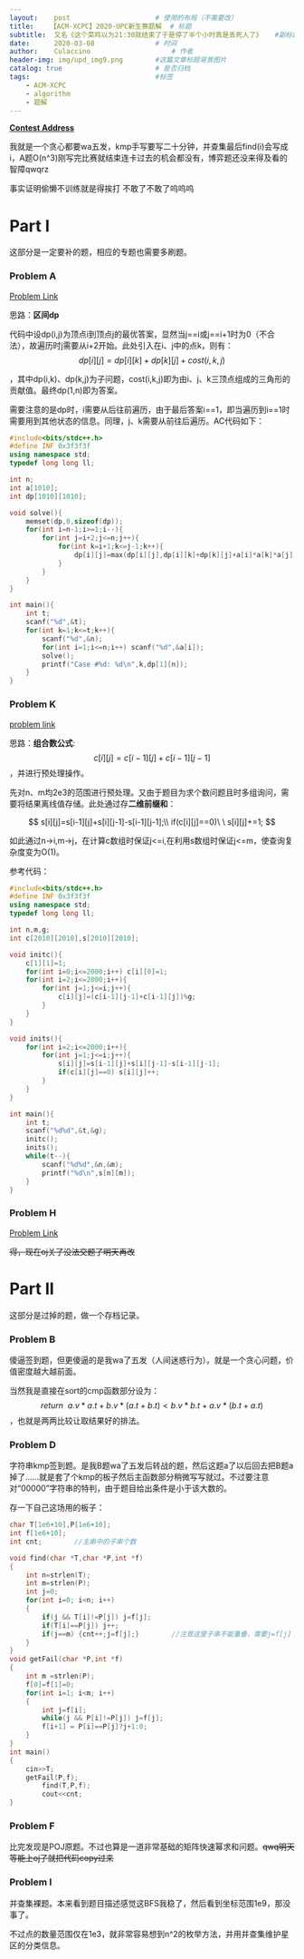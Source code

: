 ```yaml
---
layout:    post   				    # 使用的布局（不需要改）
title:    【ACM-XCPC】2020-UPC新生赛题解  # 标题 
subtitle:  又名《这个菜鸡以为21:30就结束了于是停了半个小时真是丢死人了》   #副标题
date:      2020-03-08 				# 时间
author:    Culaccino					# 作者
header-img: img/upd_img9.png        #这篇文章标题背景图片
catalog: true 						# 是否归档
tags:								#标签
    - ACM-XCPC
    - algorithm
    - 题解
---
```




**[Contest Address](http://acm.upc.edu.cn/OnlineJudge/contest.php?cid=1007)**

我就是一个贪心都要wa五发，kmp手写要写二十分钟，并查集最后find(i)会写成i，A题O(n^3)刚写完比赛就结束连卡过去的机会都没有，博弈题还没来得及看的智障qwqrz

事实证明偷懒不训练就是得挨打 不敢了不敢了呜呜呜

# Part I

这部分是一定要补的题，相应的专题也需要多刷题。

### Problem A

[Problem Link](http://acm.upc.edu.cn/OnlineJudge/problem.php?cid=1007&pid=0)

思路：**区间dp**

代码中设dp(i,j)为顶点i到顶点j的最优答案，显然当j==i或j==i+1时为0（不合法），故遍历时j需要从i+2开始。此处引入在i、j中的点k，则有：
$$
dp[i][j]=dp[i][k]+dp[k][j]+cost(i,k,j)
$$


，其中dp(i,k)、dp(k,j)为子问题，cost(i,k,j)即为由i、j、k三顶点组成的三角形的贡献值。最终dp(1,n)即为答案。

需要注意的是dp时，i需要从后往前遍历，由于最后答案i==1，即当遍历到i==1时需要用到其他状态的信息。同理，j、k需要从前往后遍历。AC代码如下：

```c++
#include<bits/stdc++.h>
#define INF 0x3f3f3f
using namespace std;
typedef long long ll;

int n;
int a[1010];
int dp[1010][1010];

void solve(){
    memset(dp,0,sizeof(dp));
    for(int i=n-1;i>=1;i--){
        for(int j=i+2;j<=n;j++){
            for(int k=i+1;k<=j-1;k++){
                dp[i][j]=max(dp[i][j],dp[i][k]+dp[k][j]+a[i]*a[k]*a[j]);
            }
        }
    }
}

int main(){
    int t;
    scanf("%d",&t);
    for(int k=1;k<=t;k++){
        scanf("%d",&n);
        for(int i=1;i<=n;i++) scanf("%d",&a[i]);
        solve();
        printf("Case #%d: %d\n",k,dp[1][n]);
    }
}

```



### Problem K

[problem link]()

思路：**组合数公式**:
$$
c[i][j]=c[i-1][j]+c[i-1][j-1]
$$
，并进行预处理操作。

先对n、m均2e3的范围进行预处理。又由于题目为求个数问题且时多组询问，需要将结果离线值存储。此处通过存**二维前缀和**：


$$
s[i][j]=s[i-1][j]+s[i][j-1]-s[i-1][j-1];\\
if(c[i][j]==0)\ \  s[i][j]+=1;
$$


如此通过n->i,m->j，在计算c数组时保证j<=i,在利用s数组时保证j<=m，使查询复杂度变为O(1)。

参考代码：

```C++
#include<bits/stdc++.h>
#define INF 0x3f3f3f
using namespace std;
typedef long long ll;

int n,m,g;
int c[2010][2010],s[2010][2010];

void initc(){
    c[1][1]=1;
    for(int i=0;i<=2000;i++) c[i][0]=1;
    for(int i=2;i<=2000;i++){
        for(int j=1;j<=i;j++){
            c[i][j]=(c[i-1][j-1]+c[i-1][j])%g;
        }
    }
}

void inits(){
    for(int i=2;i<=2000;i++){
        for(int j=1;j<=i;j++){
            s[i][j]=s[i-1][j]+s[i][j-1]-s[i-1][j-1];
            if(c[i][j]==0) s[i][j]++;
        }
    }
}

int main(){
    int t;
    scanf("%d%d",&t,&g);
    initc();
    inits();
    while(t--){
        scanf("%d%d",&n,&m);
        printf("%d\n",s[n][m]);
    }
}

```



### Problem H

[Problem Link](http://acm.upc.edu.cn/OnlineJudge/problem.php?cid=1008&pid=7)

~~得，现在oj关了没法交题了明天再改~~



# Part II

这部分是过掉的题，做一个存档记录。

### Problem B

傻逼签到题，但更傻逼的是我wa了五发（人间迷惑行为）。就是一个贪心问题，价值密度越大越前面。

当然我是直接在sort的cmp函数部分设为：
$$
return\ \ a.v*a.t+b.v*(a.t+b.t)<b.v*b.t+a.v*(b.t+a.t)
$$
，也就是两两比较让取结果好的排法。



### Problem D

字符串kmp签到题。是我B题wa了五发后转战的题，然后这题a了以后回去把B题a掉了……就是套了个kmp的板子然后主函数部分稍微写写就过。不过要注意对“00000”字符串的特判，由于题目给出条件是小于该大数的。

存一下自己这场用的板子：

```c++
char T[1e6+10],P[1e6+10];
int f[1e6+10];
int cnt;		//主串中的子串个数

void find(char *T,char *P,int *f)
{
    int n=strlen(T);
    int m=strlen(P);
    int j=0;
    for(int i=0; i<n; i++)
    {
        if(j && T[i]!=P[j]) j=f[j];
        if(T[i]==P[j]) j++;
        if(j==m) {cnt++;j=f[j];}		//注意这里子串不能重叠，需要j=f[j]
    }
}
void getFail(char *P,int *f)
{
    int m =strlen(P);
    f[0]=f[1]=0;
    for(int i=1; i<m; i++)
    {
        int j=f[i];
        while(j && P[i]!=P[j]) j=f[j];
        f[i+1] = P[i]==P[j]?j+1:0;
    }
}
int main()
{
  	cin>>T;
  	getFail(P,f);
		find(T,P,f);
		cout<<cnt;
}

```



### Problem F

比完发现是POJ原题。不过也算是一道非常基础的矩阵快速幂求和问题。~~qwq明天等能上oj了就把代码copy过来~~



### Problem I

并查集裸题。本来看到题目描述感觉这BFS我稳了，然后看到坐标范围1e9，那没事了。

不过点的数量范围仅在1e3，就非常容易想到n^2的枚举方法，并用并查集维护星区的分类信息。